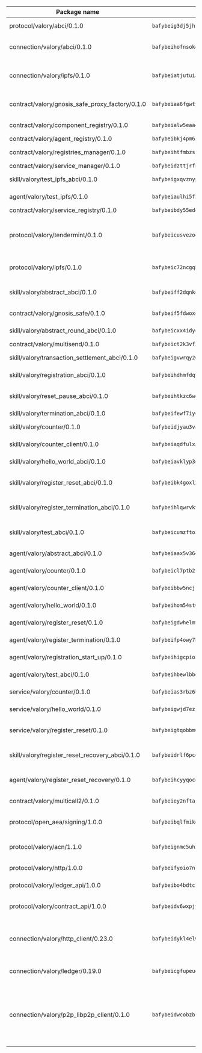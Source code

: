 | Package name                                                  | Package hash                                                  | Description                                                                                                                |
| ------------------------------------------------------------- | ------------------------------------------------------------- | -------------------------------------------------------------------------------------------------------------------------- |
| protocol/valory/abci/0.1.0                                    | `bafybeig3dj5jhsowlvg3t73kgobf6xn4nka7rkttakdb2gwsg5bp7rt7q4` | A protocol for ABCI requests and responses.                                                                                |
| connection/valory/abci/0.1.0                                  | `bafybeihofnsokowicviac6yz3uhur52l3mf54s2hz4i2je5ie4vlruouga` | connection to wrap communication with an ABCI server.                                                                      |
| connection/valory/ipfs/0.1.0                                  | `bafybeiatjutuiav7oxl4hszy3oypdwuetr6crjpminush54c5k4nbeciv4` | A connection responsible for uploading and downloading files from IPFS.                                                    |
| contract/valory/gnosis_safe_proxy_factory/0.1.0               | `bafybeiaa6fgwtykrti6i7sbt22raavpsbobsq2xgem4nkbcg744agnmkae` | Gnosis Safe proxy factory (GnosisSafeProxyFactory) contract                                                                |
| contract/valory/component_registry/0.1.0                      | `bafybeialw5eaa4v54s7i3sjsuy6d5k624quhxhziqntwq5hnz4g646sb7m` | Component registry contract                                                                                                |
| contract/valory/agent_registry/0.1.0                          | `bafybeibkj4pm6ziqh2fl3xfsjiou4ibnxlipmvmqhgvc7xwpnaddbtxzli` | Agent registry contract                                                                                                    |
| contract/valory/registries_manager/0.1.0                      | `bafybeihtfmbzsjwsz7kmujzc4bofyoxckekbdi643f762tj3fe4witgjqu` | Registries Manager contract                                                                                                |
| contract/valory/service_manager/0.1.0                         | `bafybeidzttjrfn3kfxubr24axouytshsm57sjl2232g2z3wlitk6dl32em` | Service Manager contract                                                                                                   |
| skill/valory/test_ipfs_abci/0.1.0                             | `bafybeigxqvznyp55h4acxqshacooee4c6g3jkpspcvlwhbdaacka22spsi` | IPFS e2e testing application.                                                                                              |
| agent/valory/test_ipfs/0.1.0                                  | `bafybeiaulhi5f2f3e6lub3ywujacyggypyuzt35ucnnba33qn3zfnpmyt4` | Agent for testing the ABCI connection.                                                                                     |
| contract/valory/service_registry/0.1.0                        | `bafybeibdy55edqs3djptv77ljkmbf6m3zizhutmvwgj3hpsagvmzhr4jbm` | Service Registry contract                                                                                                  |
| protocol/valory/tendermint/0.1.0                              | `bafybeicusvezoqlmyt6iqomcbwaz3xkhk2qf3d56q5zprmj3xdxfy64k54` | A protocol for communication between two AEAs to share tendermint configuration details.                                   |
| protocol/valory/ipfs/0.1.0                                    | `bafybeic72ncgqbzoz2guj4p4yjqulid7mv6yroeh65hxznloamoveeg7hq` | A protocol specification for IPFS requests and responses.                                                                  |
| skill/valory/abstract_abci/0.1.0                              | `bafybeiff2dqnkeorf343fmb3547fhiznvdw4ewbwl4rqluek2cv6ibl5hi` | The abci skill provides a template of an ABCI application.                                                                 |
| contract/valory/gnosis_safe/0.1.0                             | `bafybeif5fdwoxq5mscrurtuimadmtctyxxeeui45u4g6leqobzls7bsl3u` | Gnosis Safe (GnosisSafeL2) contract                                                                                        |
| skill/valory/abstract_round_abci/0.1.0                        | `bafybeicxx4idyqrplm3pe72jezetzrwaan74exjot2k2a6gp3daj57ynve` | abstract round-based ABCI application                                                                                      |
| contract/valory/multisend/0.1.0                               | `bafybeict2k3vf3c4fvzosaq5kku2ivtzsskbomrujmmoicut7eg52onnje` | MultiSend contract                                                                                                         |
| skill/valory/transaction_settlement_abci/0.1.0                | `bafybeigvwrqy26xoljph2ntzyblgmaqpkro6awebe76ivkxkkzhz5nqgmi` | ABCI application for transaction settlement.                                                                               |
| skill/valory/registration_abci/0.1.0                          | `bafybeihdhmfdqymm7j3k56rfttnh4he66s7akjgx2ad3ax5seclhrsa2cq` | ABCI application for common apps.                                                                                          |
| skill/valory/reset_pause_abci/0.1.0                           | `bafybeihtkzc6wex6vzihczfhbt2kp2fp4itwwtqzza77orfeujfqsquo74` | ABCI application for resetting and pausing app executions.                                                                 |
| skill/valory/termination_abci/0.1.0                           | `bafybeifewf7iyg3ag3g7dg3lfmvf5noj5ee2iwd6ndjezjctbeoz7qkuua` | Termination skill.                                                                                                         |
| skill/valory/counter/0.1.0                                    | `bafybeidjyau3vaucwperegdg7mcghlwsa3dch6sykcftiwviqiyzixxoje` | The ABCI Counter application example.                                                                                      |
| skill/valory/counter_client/0.1.0                             | `bafybeiaqdfulxamdshw7fykfkqvkpvjb5bnmhv7ffrjiwdi4ktiulklx6q` | A client for the ABCI counter application.                                                                                 |
| skill/valory/hello_world_abci/0.1.0                           | `bafybeiavklyp3gzyerxy5urx4vlnnoa4ina4q2gegsfb5x3v3fg4ksqrwq` | Hello World ABCI application.                                                                                              |
| skill/valory/register_reset_abci/0.1.0                        | `bafybeibk4goxl2jlh4dgtkwhkepp6facbc34xmi7wr7tbvj7esynkbjsvm` | ABCI application for dummy skill that registers and resets                                                                 |
| skill/valory/register_termination_abci/0.1.0                  | `bafybeihlqwrvkvnbxao24sfgjdywukjjq3jfe2ctjpb3jdfoitsinsv3me` | ABCI application for dummy skill that registers and resets                                                                 |
| skill/valory/test_abci/0.1.0                                  | `bafybeicumzfto34c43dkqxz2bupwkqvr7tzxa36ychc2fxqk72adjekdyq` | ABCI application for testing the ABCI connection.                                                                          |
| agent/valory/abstract_abci/0.1.0                              | `bafybeiaax5v36477s3knhbjesr5bo6ixiwt2jobfvckwoxg7cpehcquhaa` | The abstract ABCI AEA - for testing purposes only.                                                                         |
| agent/valory/counter/0.1.0                                    | `bafybeicl7ptb2zypkq33xtybhzqybmlmmifqxohcg3paccvl5k6jfgkj7y` | The ABCI Counter example as an AEA                                                                                         |
| agent/valory/counter_client/0.1.0                             | `bafybeibbw5ncjrklzc7wujgcsfqgm7bep6eeo6im2ixfyb6fjskewmuepm` | The ABCI Counter example as an AEA                                                                                         |
| agent/valory/hello_world/0.1.0                                | `bafybeihom54st6xoyosyton23kiodayht6xvu7z6imxeucsdx4i73snfm4` | Hello World ABCI example.                                                                                                  |
| agent/valory/register_reset/0.1.0                             | `bafybeigdwhelmt7jyseskwt34hx3sv763ooiqigbprvcx66ko2toi2qpyu` | Register reset to replicate Tendermint issue.                                                                              |
| agent/valory/register_termination/0.1.0                       | `bafybeifp4owy7bfabwdl7fxwsv2hnuxs4qdk3ihhc6uocj3572msrh52du` | Register terminate to test the termination feature.                                                                        |
| agent/valory/registration_start_up/0.1.0                      | `bafybeihigcpio5lnrgzrs4a5o3ck3a3lxnmaxelp2pwl7sl6jxbx4plzea` | Registration start-up ABCI example.                                                                                        |
| agent/valory/test_abci/0.1.0                                  | `bafybeihbewlbbguv6qenp6duihcuahrrtb35yny5oslarv2wwvvq6is5bm` | Agent for testing the ABCI connection.                                                                                     |
| service/valory/counter/0.1.0                                  | `bafybeias3rbz6bylton5ij47d62i45zhpoph4jlyzs6iyk5i6a5v3q5gbu` | A set of agents incrementing a counter                                                                                     |
| service/valory/hello_world/0.1.0                              | `bafybeigwjd7ezibc3724tyq3lugbv7uaewrl7ryytya6jar7diu6sifygu` | A simple demonstration of a simple ABCI application                                                                        |
| service/valory/register_reset/0.1.0                           | `bafybeigtqobbm6j5piufivgffua3akohbjwldxmvoixu2oytarbxr5pdo4` | Test and debug tendermint reset mechanism.                                                                                 |
| skill/valory/register_reset_recovery_abci/0.1.0               | `bafybeidrlf6pcdc3urv6o2jaqwkt57aaeqm6r27wdtiq33ggcctqfee4ju` | ABCI application for dummy skill that registers and resets                                                                 |
| agent/valory/register_reset_recovery/0.1.0                    | `bafybeihcyyqocg5bsvpxfb5uqjjc7uima7n7mfleqbpij5ufjhj426p7au` | Agent to showcase hard reset as a recovery mechanism.                                                                      |
| contract/valory/multicall2/0.1.0                              | `bafybeiey2nftajodtjwxhdcjhyhedn4nipixfvccrewiu4aebh3sbdqqm4` | The MakerDAO multicall2 contract.                                                                                          |
| protocol/open_aea/signing/1.0.0                               | `bafybeibqlfmikg5hk4phzak6gqzhpkt6akckx7xppbp53mvwt6r73h7tk4` | A protocol for communication between skills and decision maker.                                                            |
| protocol/valory/acn/1.1.0                                     | `bafybeignmc5uh3vgpuckljcj2tgg7hdqyytkm6m5b6v6mxtazdcvubibva` | The protocol used for envelope delivery on the ACN.                                                                        |
| protocol/valory/http/1.0.0                                    | `bafybeifyoio7nlh5zzyn5yz7krkou56l22to3cwg7gw5v5o3vxwklibhty` | A protocol for HTTP requests and responses.                                                                                |
| protocol/valory/ledger_api/1.0.0                              | `bafybeibo4bdtcrxi2suyzldwoetjar6pqfzm6vt5xal22ravkkcvdmtksi` | A protocol for ledger APIs requests and responses.                                                                         |
| protocol/valory/contract_api/1.0.0                            | `bafybeidv6wxpjyb2sdyibnmmum45et4zcla6tl63bnol6ztyoqvpl4spmy` | A protocol for contract APIs requests and responses.                                                                       |
| connection/valory/http_client/0.23.0                          | `bafybeidykl4elwbcjkqn32wt5h4h7tlpeqovrcq3c5bcplt6nhpznhgczi` | The HTTP_client connection that wraps a web-based client connecting to a RESTful API specification.                        |
| connection/valory/ledger/0.19.0                               | `bafybeicgfupeudtmvehbwziqfxiz6ztsxr5rxzvalzvsdsspzz73o5fzfi` | A connection to interact with any ledger API and contract API.                                                             |
| connection/valory/p2p_libp2p_client/0.1.0                     | `bafybeidwcobzb7ut3efegoedad7jfckvt2n6prcmd4g7xnkm6hp6aafrva` | The libp2p client connection implements a tcp connection to a running libp2p node as a traffic delegate to send/receive envelopes to/from agents in the DHT. |
